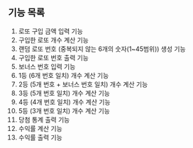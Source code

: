 ## 기능 목록
1. 로또 구입 금액 입력 기능
2. 구입한 로또 개수 계산 기능
3. 랜덤 로또 번호 (중복되지 않는 6개의 숫자(1~45범위)) 생성 기능
4. 구입한 로또 번호 출력 기능
5. 보너스 번호 입력 기능
6. 1등 (6개 번호 일치) 개수 계산 기능
7. 2등 (5개 번호 + 보너스 번호 일치) 개수 계산 기능
8. 3등 (5개 번호 일치) 개수 계산 기능
9. 4등 (4개 번호 일치) 개수 계산 기능
10. 5등 (3개 번호 일치) 개수 계산 기능
11. 당첨 통계 출력 기능
12. 수익률 계산 기능
13. 수익률 출력 기능